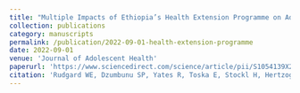 ```yaml
---
title: "Multiple Impacts of Ethiopia’s Health Extension Programme on Adolescent Health and Wellbeing: a Quasi-Experimental Study 2002-2013"
collection: publications
category: manuscripts
permalink: /publication/2022-09-01-health-extension-programme
date: 2022-09-01
venue: 'Journal of Adolescent Health'
paperurl: 'https://www.sciencedirect.com/science/article/pii/S1054139X22004189?via%3Dihub'
citation: 'Rudgard WE, Dzumbunu SP, Yates R, Toska E, Stockl H, Hertzog L, Emaway D, Cluver LD (2022) Multiple Impacts of Ethiopia’s Health Extension Programme on Adolescent Health and Wellbeing: a Quasi-Experimental Study 2002-2013. Journal of Adolescent Health 2(71): https://doi.org/10.1016/j.jadohealth.2022.04.010'
---
```


